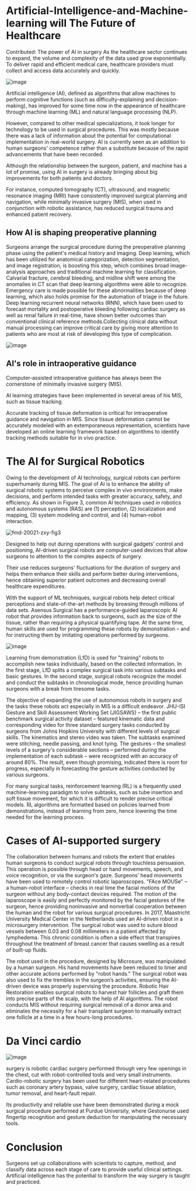 # Artificial-Intelligence-and-Machine-learning will The Future of Healthcare
 
Contributed: The power of AI in surgery As the healthcare sector continues to expand, the volume and complexity of the data used grow exponentially. To deliver rapid and efficient medical care, healthcare providers must collect and access data accurately and quickly.

![image](https://user-images.githubusercontent.com/124528445/217019067-983d1b73-db58-4c03-8e05-1bcfb5158a3c.png)


Artificial intelligence (AI), defined as algorithms that allow machines to perform cognitive functions (such as difficulty-explaining and decision-making), has improved for some time now in the appearance of healthcare through machine learning (ML) and natural language processing (NLP).

However, compared to other medical specializations, it took longer for technology to be used in surgical procedures. This was mostly because there was a lack of information about the potential for computational implementation in real-world surgery. AI is currently seen as an addition to human surgeons' competence rather than a substitute because of the rapid advancements that have been recorded.

Although the relationship between the surgeon, patient, and machine has a lot of promise, using AI in surgery is already bringing about big improvements for both patients and doctors.

For instance, computed tomography (CT), ultrasound, and magnetic resonance imaging (MRI) have consistently improved surgical planning and navigation, while minimally invasive surgery (MIS), when used in conjunction with robotic assistance, has reduced surgical trauma and enhanced patient recovery.

## How AI is shaping preoperative planning

Surgeons arrange the surgical procedure during the preoperative planning phase using the patient's medical history and imaging. Deep learning, which has been utilized for anatomical categorization, detection segmentation, and image registration, is boosting this step, which combines broad image-analysis approaches and traditional machine learning for classification.
Calvarial fracture, cerebral bleeding, and midline shift were among the anomalies in CT scan that deep learning algorithms were able to recognize. Emergency care is made possible for these abnormalities because of deep learning, which also holds promise for the automation of triage in the future.
Deep learning recurrent neural networks (RNN), which have been used to forecast mortality and postoperative bleeding following cardiac surgery as well as renal failure in real-time, have shown better outcomes than conventional clinical reference methods.Collecting clinical data without manual processing can improve critical care by giving more attention to patients who are most at risk of developing this type of complication.

![image](https://user-images.githubusercontent.com/124528445/217024447-636ea706-0af6-47b5-a54d-d3be670767d8.png)

 
## AI's role in intraoperative guidance

Computer-assisted intraoperative guidance has always been the cornerstone of minimally invasive surgery (MIS).

 AI learning strategies have been implemented in several areas of his MIS, such as tissue tracking.

Accurate tracking of tissue deformation is critical for intraoperative guidance and navigation in MIS. Since tissue deformation cannot be accurately modeled with an extemporaneous representation, scientists have developed an online learning framework based on algorithms to identify tracking methods suitable for in vivo practice.

# The AI for Surgical Robotics

Owing to the development of AI technology, surgical robots can perform superhumanly during MIS. The goal of AI is to enhance the ability of surgical robotic systems to perceive complex in vivo environments, make decisions, and perform intended tasks with greater accuracy, safety, and efficiency. As shown in Figure 3, common AI techniques used in robotics and autonomous systems (RAS) are (1) perception, (2) localization and mapping, (3) system modeling and control, and (4) human–robot interaction.

![fmd-20021-zxy-fig3](https://user-images.githubusercontent.com/124528445/217026969-61924b26-5565-4d17-b828-813b464ebc51.jpg)

Designed to help out during operations with surgical gadgets' control and positioning, AI-driven surgical robots are computer-used devices that allow surgeons to attention to the complex aspects of surgery. 

Their use reduces surgeons' fluctuations for the duration of surgery and helps them enhance their skills and perform better during interventions, hence obtaining superior patient outcomes and decreasing overall healthcare expenditures.

With the support of ML techniques, surgical robots help detect critical perceptions and state-of-the-art methods by browsing through millions of data sets. Asensus Surgical has a performance-guided laparoscopic AI robot that provides information back to surgeons, such as the size of the tissue, rather than requiring a physical quantifying tape. At the same time, human skills are used for programming these robots by demonstration – and for instructing them by imitating operations performed by surgeons. 

![image](https://user-images.githubusercontent.com/124528445/217029011-347eba53-71b3-46c1-8bbb-072a0a12d546.png)

Learning from demonstration (LfD) is used for "training" robots to accomplish new tasks individually, based on the collected information. In the first stage, LfD splits a complex surgical task into various subtasks and basic gestures. In the second stage, surgical robots recognize the model and conduct the subtasks in chronological mode, hence providing human surgeons with a break from tiresome tasks.

The objective of expanding the use of autonomous robots in surgery and the tasks these robots act especially in MIS is a difficult endeavor. JHU-ISI Gesture and Skill Assessment Working Set (JIGSAWS) – the first public benchmark surgical activity dataset – featured kinematic data and corresponding video for three standard surgery tasks conducted by surgeons from Johns Hopkins University with different levels of surgical skills.
The kinematics and stereo video was taken. The subtasks examined were stitching, needle passing, and knot tying. The gestures – the smallest levels of a surgery's considerable sections – performed during the implementation of each subtask – were recognized with an accuracy of around 80%. The result, even though promising, indicated there is room for progress, especially in forecasting the gesture activities conducted by various surgeons.

For many surgical tasks, reinforcement learning (RL) is a frequently used machine-learning paradigm to solve subtasks, such as tube insertion and soft tissue movement, for which it is difficult to render precise critical models. RL algorithms are formatted based on policies learned from demonstrations, instead of learning from zero, hence lowering the time needed for the learning process.

# Cases of AI-supported surgery

The collaboration between humans and robots the extent that enables human surgeons to conduct surgical robots through touchless persuasion. This operation is possible through head or hand movements, speech, and voice recognition, or via the surgeon's gaze.
Surgeons' head movements have been used to remotely control robotic laparoscopes. "FAce MOUSe" – a human-robot interface – checks in real time the facial motions of the surgeon without any body-contact devices required. The motion of the laparoscope is easily and perfectly monitored by the facial gestures of the surgeon, hence providing noninvasive and nonverbal cooperation between the human and the robot for various surgical procedures.
In 2017, Maastricht University Medical Center in the Netherlands used an AI-driven robot in a microsurgery intervention. The surgical robot was used to suture blood vessels between 0.03 and 0.08 millimeters in a patient affected by lymphedema. This chronic condition is often a side effect that transpires throughout the treatment of breast cancer that causes swelling as a result of built-up fluids.

The robot used in the procedure, designed by Microsure, was manipulated by a human surgeon. His hand movements have been reduced to tinier and other accurate actions performed by "robot hands." The surgical robot was also used to fix the trembles in the surgeon’s activities, ensuring the AI-driven device was properly supervising the procedure.
Robotic Hair Restoration enables surgical robots to harvest hair follicles and graft them into precise parts of the scalp, with the help of AI algorithms. The robot conducts MIS without requiring surgical removal of a donor area and eliminates the necessity for a hair transplant surgeon to manually extract one follicle at a time in a few hours-long procedures.


# Da Vinci cardio 

![image](https://user-images.githubusercontent.com/124528445/217040272-2d45c2d1-9b60-4a68-843b-61becce584bf.png)


surgery is robotic cardiac surgery performed through very few openings in the chest, cut with robot-controlled tools and very small instruments. Cardio-robotic surgery has been used for different heart-related procedures such as coronary artery bypass, valve surgery, cardiac tissue ablation, tumor removal, and heart-fault repair.

Its productivity and reliable use have been demonstrated during a mock surgical procedure performed at Purdue University, where Gestonurse used fingertip recognition and gesture deduction for manipulating the necessary tools.

# Conclusion

Surgeons set up collaborations with scientists to capture, method, and classify data across each stage of care to provide useful clinical settings. Artificial intelligence has the potential to transform the way surgery is taught and practiced.






